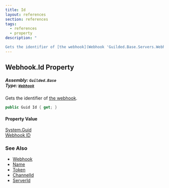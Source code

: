 ```yaml
---
title: Id
layout: references
section: references
tags:
  - references
  - property
description: "

Gets the identifier of [the webhook](Webhook 'Guilded.Base.Servers.Webhook')."
---
```


## Webhook.Id Property
##### **Assembly:** `Guilded.Base`<br/>**Type:** [`Webhook`](Webhook 'Guilded.Base.Servers.Webhook')

Gets the identifier of [the webhook](Webhook 'Guilded.Base.Servers.Webhook').

```csharp
public Guid Id { get; }
```

#### Property Value
[System.Guid](https://docs.microsoft.com/en-us/dotnet/api/System.Guid 'System.Guid')  
[Webhook ID](Webhook.Id 'Guilded.Base.Servers.Webhook.Id')

### See Also
- [Webhook](Webhook 'Guilded.Base.Servers.Webhook')
- [Name](Webhook.Name 'Guilded.Base.Servers.Webhook.Name')
- [Token](Webhook.Token 'Guilded.Base.Servers.Webhook.Token')
- [ChannelId](Webhook.ChannelId 'Guilded.Base.Servers.Webhook.ChannelId')
- [ServerId](Webhook.ServerId 'Guilded.Base.Servers.Webhook.ServerId')